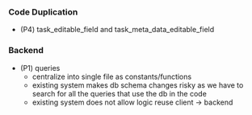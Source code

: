 
### Code Duplication 
- (P4) task_editable_field and task_meta_data_editable_field 

### Backend 
- (P1) queries 
    - centralize into single file as constants/functions 
    - existing system makes db schema changes risky as we have to search for all the queries that use the db in the code 
    - existing system does not allow logic reuse client -> backend 
    